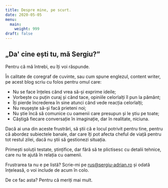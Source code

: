 ```yaml
---
title: Despre mine, pe scurt.
date: 2020-05-05
menu:
  main:
    weight: 999
draft: false
---
```

## „Da' cine ești tu, mă Sergiu?”

Pentru că mă întrebi, eu îți voi răspunde.

În calitate de coregraf de cuvinte, sau cum spune englezul, content writer, pe acest blog scriu cu folos pentru omul care:

* Nu se face înțeles când vrea să-și exprime ideile;
* Vorbește cu puțin curaj și când tace, opiniile celorlalți îl pun la pământ;
* Îți pierde încrederea în sine atunci când vede reacția celorlalți;
* Nu reușește să-și facă prieteni noi;
* Nu știe încă să comunice cu oamenii care presupun și le știu pe toate;
* Câștigă fiecare conversație în imaginație, dar în realitate, niciuna.

Dacă ai una din aceste frustrări, să știi că e locul potrivit pentru tine, pentru că abordez subiectele banale, dar care îți pot afecta cheful de viață pentru tot restul zilei, dacă nu știi să gestionezi situația.

Primești soluții testate, ștințifice, dar fără să te plictisesc cu detalii tehnice, care nu te ajută în relația cu oamenii.

Frustrarea ta nu e pe listă? Scrie-mi pe rus@sergiu-adrian.ro și odată înțeleasă, o voi include de acum în colo.

De ce fac asta? Pentru că meriți mai mult.
